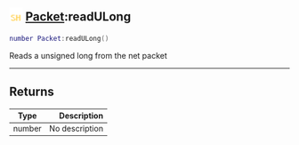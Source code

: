 ## <img src="../../.gitbook/assets/shared.png" width="24" height=24 /> [Packet](https://iaswiki.rawr.dev/readme/packet):readULong

```lua
number Packet:readULong()
```

Reads a unsigned long from the net packet

------
## Returns

| Type   | Description |
| ------ | ----------: |
| number | No description |

